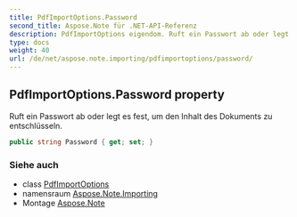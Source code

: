 ```yaml
---
title: PdfImportOptions.Password
second_title: Aspose.Note für .NET-API-Referenz
description: PdfImportOptions eigendom. Ruft ein Passwort ab oder legt es fest um den Inhalt des Dokuments zu entschlüsseln.
type: docs
weight: 40
url: /de/net/aspose.note.importing/pdfimportoptions/password/
---
```

## PdfImportOptions.Password property

Ruft ein Passwort ab oder legt es fest, um den Inhalt des Dokuments zu entschlüsseln.

```csharp
public string Password { get; set; }
```

### Siehe auch

* class [PdfImportOptions](../)
* namensraum [Aspose.Note.Importing](../../pdfimportoptions/)
* Montage [Aspose.Note](../../../)


